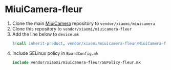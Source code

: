 # MiuiCamera-fleur

1. Clone the main [MiuiCamera](https://github.com/whoisgabutuniverseshit/vendor_xiaomi_miuicamera) repository to `vendor/xiaomi/miuicamera`
2. Clone this repository to `vendor/xiaomi/miuicamera-fleur`
3. Add the line below to `device.mk`
    ```makefile
    $(call inherit-product, vendor/xiaomi/miuicamera-fleur/MiuiCamera-fleur.mk)
    ```
4. Include SELinux policy in `BoardConfig.mk`
    ```makefile
    include vendor/xiaomi/miuicamera-fleur/SEPolicy-fleur.mk
    ```
